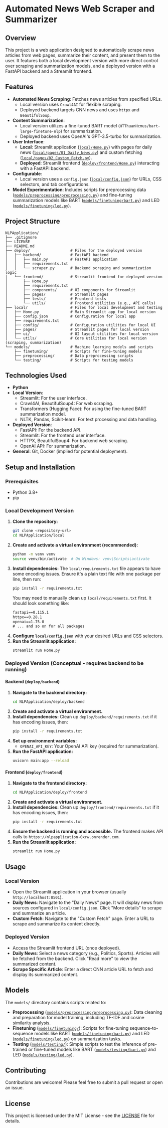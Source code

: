 # Automated News Web Scraper and Summarizer

## Overview

This project is a web application designed to automatically scrape news articles from web pages, summarize their content, and present them to the user. It features both a local development version with more direct control over scraping and summarization models, and a deployed version with a FastAPI backend and a Streamlit frontend.

## Features

*   **Automated News Scraping**: Fetches news articles from specified URLs.
    *   Local version uses `Crawl4AI` for flexible scraping.
    *   Deployed backend targets CNN news and uses `httpx` and `BeautifulSoup`.
*   **Content Summarization**:
    *   Local version utilizes a fine-tuned BART model (`HTThuanHcmus/bart-large-finetune-nlp`) for summarization.
    *   Deployed backend uses OpenAI's GPT-3.5-turbo for summarization.
*   **User Interface**:
    *   **Local**: Streamlit application ([`local/Home.py`](local/Home.py)) with pages for daily news ([`local/pages/01_Daily_News.py`](local/pages/01_Daily_News.py)) and custom fetching ([`local/pages/02_Custom_Fetch.py`](local/pages/02_Custom_Fetch.py)).
    *   **Deployed**: Streamlit frontend ([`deploy/frontend/Home.py`](deploy/frontend/Home.py)) interacting with a FastAPI backend.
*   **Configurable**:
    *   Local version uses a `config.json` ([`local/config.json`](local/config.json)) for URLs, CSS selectors, and tab configurations.
*   **Model Experimentation**: Includes scripts for preprocessing data ([`models/preprocessing/preprocessing.py`](models/preprocessing/preprocessing.py)) and fine-tuning summarization models like BART ([`models/finetuning/bart.py`](models/finetuning/bart.py)) and LED ([`models/finetuning/led.py`](models/finetuning/led.py)).

## Project Structure

```
NLPApplication/
├── .gitignore
├── LICENSE
├── README.md
├── deploy/                  # Files for the deployed version
│   ├── backend/             # FastAPI backend
│   │   ├── main.py          # FastAPI application
│   │   ├── requirements.txt
│   │   └── scraper.py       # Backend scraping and summarization logic
│   └── frontend/            # Streamlit frontend for deployed version
│       ├── Home.py
│       ├── requirements.txt
│       ├── components/      # UI components for Streamlit
│       ├── pages/           # Streamlit pages
│       ├── tests/           # Frontend tests
│       └── utils/           # Frontend utilities (e.g., API calls)
├── local/                   # Files for local development and testing
│   ├── Home.py              # Main Streamlit app for local version
│   ├── config.json          # Configuration for local app
│   ├── requirements.txt
│   ├── config/              # Configuration utilities for local UI
│   ├── pages/               # Streamlit pages for local version
│   ├── ui/                  # UI layout utilities for local version
│   └── utils/               # Core utilities for local version (scraping, summarization)
└── models/                  # Machine learning models and scripts
    ├── finetuning/          # Scripts for fine-tuning models
    ├── preprocessing/       # Data preprocessing scripts
    └── testing/             # Scripts for testing models
```

## Technologies Used

*   **Python**
*   **Local Version**:
    *   Streamlit: For the user interface.
    *   Crawl4AI, BeautifulSoup4: For web scraping.
    *   Transformers (Hugging Face): For using the fine-tuned BART summarization model.
    *   NLTK, Pandas, Scikit-learn: For text processing and data handling.
*   **Deployed Version**:
    *   FastAPI: For the backend API.
    *   Streamlit: For the frontend user interface.
    *   HTTPX, BeautifulSoup4: For backend web scraping.
    *   OpenAI API: For summarization.
*   **General**: Git, Docker (implied for potential deployment).

## Setup and Installation

### Prerequisites

*   Python 3.8+
*   pip

### Local Development Version

1.  **Clone the repository:**
    ```bash
    git clone <repository-url>
    cd NLPApplication/local
    ```
2.  **Create and activate a virtual environment (recommended):**
    ```bash
    python -m venv venv
    source venv/bin/activate  # On Windows: venv\Scripts\activate
    ```
3.  **Install dependencies:**
    The `local/requirements.txt` file appears to have some encoding issues. Ensure it's a plain text file with one package per line, then run:
    ```bash
    pip install -r requirements.txt
    ```
    You may need to manually clean up `local/requirements.txt` first. It should look something like:
    ```txt
    fastapi==0.115.1
    httpx==0.28.1
    openai==1.75.0
    # ... and so on for all packages
    ```
4.  **Configure `local/config.json`** with your desired URLs and CSS selectors.
5.  **Run the Streamlit application:**
    ```bash
    streamlit run Home.py
    ```

### Deployed Version (Conceptual - requires backend to be running)

#### Backend (`deploy/backend`)

1.  **Navigate to the backend directory:**
    ```bash
    cd NLPApplication/deploy/backend
    ```
2.  **Create and activate a virtual environment.**
3.  **Install dependencies:**
    Clean up `deploy/backend/requirements.txt` if it has encoding issues, then:
    ```bash
    pip install -r requirements.txt
    ```
4.  **Set up environment variables:**
    *   `OPENAI_API_KEY`: Your OpenAI API key (required for summarization).
5.  **Run the FastAPI application:**
    ```bash
    uvicorn main:app --reload
    ```

#### Frontend (`deploy/frontend`)

1.  **Navigate to the frontend directory:**
    ```bash
    cd NLPApplication/deploy/frontend
    ```
2.  **Create and activate a virtual environment.**
3.  **Install dependencies:**
    Clean up `deploy/frontend/requirements.txt` if it has encoding issues, then:
    ```bash
    pip install -r requirements.txt
    ```
4.  **Ensure the backend is running and accessible.** The frontend makes API calls to `https://nlpapplication-0xrw.onrender.com`.
5.  **Run the Streamlit application:**
    ```bash
    streamlit run Home.py
    ```

## Usage

### Local Version

*   Open the Streamlit application in your browser (usually `http://localhost:8501`).
*   **Daily News**: Navigate to the "Daily News" page. It will display news from sources configured in `local/config.json`. Click "More details" to scrape and summarize an article.
*   **Custom Fetch**: Navigate to the "Custom Fetch" page. Enter a URL to scrape and summarize its content directly.

### Deployed Version

*   Access the Streamlit frontend URL (once deployed).
*   **Daily News**: Select a news category (e.g., Politics, Sports). Articles will be fetched from the backend. Click "Read more" to view the summarized content.
*   **Scrape Specific Article**: Enter a direct CNN article URL to fetch and display its summarized content.

## Models

The `models/` directory contains scripts related to:
*   **Preprocessing** ([`models/preprocessing/preprocessing.py`](models/preprocessing/preprocessing.py)): Data cleaning and preparation for model training, including TF-IDF and cosine similarity analysis.
*   **Finetuning** ([`models/finetuning/`](models/finetuning/)): Scripts for fine-tuning sequence-to-sequence models like BART ([`models/finetuning/bart.py`](models/finetuning/bart.py)) and LED ([`models/finetuning/led.py`](models/finetuning/led.py)) on summarization tasks.
*   **Testing** ([`models/testing/`](models/testing/)): Simple scripts to test the inference of pre-trained or fine-tuned models like BART ([`models/testing/bart.py`](models/testing/bart.py)) and LED ([`models/testing/led.py`](models/testing/led.py)).

## Contributing

Contributions are welcome! Please feel free to submit a pull request or open an issue.

## License

This project is licensed under the MIT License - see the [LICENSE](LICENSE) file for details.